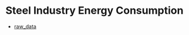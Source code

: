 <p>
<h1>Steel Industry Energy Consumption</h1>
<ul>
  <li><a href="https://archive.ics.uci.edu/ml/datasets/Steel+Industry+Energy+Consumption+Dataset#>source</a></li>
  <li><a href="#">raw_data</a></li>
</ul>
